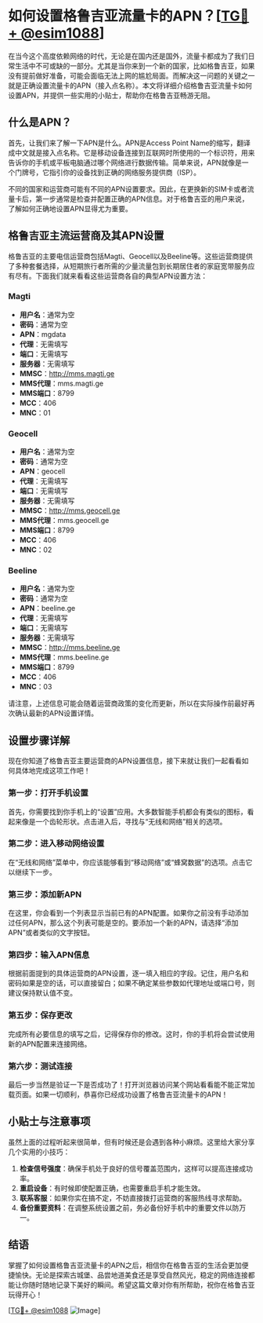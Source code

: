 # 如何设置格鲁吉亚流量卡的APN？[[TG💪+ @esim1088](https://t.me/s/esim1088)]

在当今这个高度依赖网络的时代，无论是在国内还是国外，流量卡都成为了我们日常生活中不可或缺的一部分。尤其是当你来到一个新的国家，比如格鲁吉亚，如果没有提前做好准备，可能会面临无法上网的尴尬局面。而解决这一问题的关键之一就是正确设置流量卡的APN（接入点名称）。本文将详细介绍格鲁吉亚流量卡如何设置APN，并提供一些实用的小贴士，帮助你在格鲁吉亚畅游无阻。

## 什么是APN？

首先，让我们来了解一下APN是什么。APN是Access Point Name的缩写，翻译成中文就是接入点名称。它是移动设备连接到互联网时所使用的一个标识符，用来告诉你的手机或平板电脑通过哪个网络进行数据传输。简单来说，APN就像是一个门牌号，它指引你的设备找到正确的网络服务提供商（ISP）。

不同的国家和运营商可能有不同的APN设置要求。因此，在更换新的SIM卡或者流量卡后，第一步通常是检查并配置正确的APN信息。对于格鲁吉亚的用户来说，了解如何正确地设置APN显得尤为重要。

## 格鲁吉亚主流运营商及其APN设置

格鲁吉亚的主要电信运营商包括Magti、Geocell以及Beeline等。这些运营商提供了多种套餐选择，从短期旅行者所需的少量流量包到长期居住者的家庭宽带服务应有尽有。下面我们就来看看这些运营商各自的典型APN设置方法：

### Magti
- **用户名**：通常为空
- **密码**：通常为空
- **APN**：mgdata
- **代理**：无需填写
- **端口**：无需填写
- **服务器**：无需填写
- **MMSC**：http://mms.magti.ge
- **MMS代理**：mms.magti.ge
- **MMS端口**：8799
- **MCC**：406
- **MNC**：01

### Geocell
- **用户名**：通常为空
- **密码**：通常为空
- **APN**：geocell
- **代理**：无需填写
- **端口**：无需填写
- **服务器**：无需填写
- **MMSC**：http://mms.geocell.ge
- **MMS代理**：mms.geocell.ge
- **MMS端口**：8799
- **MCC**：406
- **MNC**：02

### Beeline
- **用户名**：通常为空
- **密码**：通常为空
- **APN**：beeline.ge
- **代理**：无需填写
- **端口**：无需填写
- **服务器**：无需填写
- **MMSC**：http://mms.beeline.ge
- **MMS代理**：mms.beeline.ge
- **MMS端口**：8799
- **MCC**：406
- **MNC**：03

请注意，上述信息可能会随着运营商政策的变化而更新，所以在实际操作前最好再次确认最新的APN设置详情。

## 设置步骤详解

现在你知道了格鲁吉亚主要运营商的APN设置信息，接下来就让我们一起看看如何具体地完成这项工作吧！

### 第一步：打开手机设置
首先，你需要找到你手机上的“设置”应用。大多数智能手机都会有类似的图标，看起来像是一个齿轮形状。点击进入后，寻找与“无线和网络”相关的选项。

### 第二步：进入移动网络设置
在“无线和网络”菜单中，你应该能够看到“移动网络”或“蜂窝数据”的选项。点击它以继续下一步。

### 第三步：添加新APN
在这里，你会看到一个列表显示当前已有的APN配置。如果你之前没有手动添加过任何APN，那么这个列表可能是空的。要添加一个新的APN，请选择“添加APN”或者类似的文字按钮。

### 第四步：输入APN信息
根据前面提到的具体运营商的APN设置，逐一填入相应的字段。记住，用户名和密码如果是空的话，可以直接留白；如果不确定某些参数如代理地址或端口号，则建议保持默认值不变。

### 第五步：保存更改
完成所有必要信息的填写之后，记得保存你的修改。这时，你的手机将会尝试使用新的APN配置来连接网络。

### 第六步：测试连接
最后一步当然是验证一下是否成功了！打开浏览器访问某个网站看看能不能正常加载页面。如果一切顺利，恭喜你已经成功设置了格鲁吉亚流量卡的APN！

## 小贴士与注意事项

虽然上面的过程听起来很简单，但有时候还是会遇到各种小麻烦。这里给大家分享几个实用的小技巧：

1. **检查信号强度**：确保手机处于良好的信号覆盖范围内，这样可以提高连接成功率。
2. **重启设备**：有时候即使配置正确，也需要重启手机才能生效。
3. **联系客服**：如果你实在搞不定，不妨直接拨打运营商的客服热线寻求帮助。
4. **备份重要资料**：在调整系统设置之前，务必备份好手机中的重要文件以防万一。

## 结语

掌握了如何设置格鲁吉亚流量卡的APN之后，相信你在格鲁吉亚的生活会更加便捷愉快。无论是探索古城堡、品尝地道美食还是享受自然风光，稳定的网络连接都能让你随时随地记录下美好的瞬间。希望这篇文章对你有所帮助，祝你在格鲁吉亚玩得开心！

[[TG💪+ @esim1088](https://t.me/s/esim1088) ![Image](https://i.postimg.cc/4NQfJmqS/Snipaste-2025-05-13-00-14-12.png)]